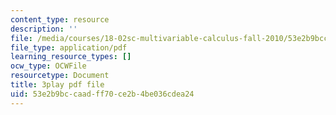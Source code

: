 ```yaml
---
content_type: resource
description: ''
file: /media/courses/18-02sc-multivariable-calculus-fall-2010/53e2b9bccaadff70ce2b4be036cdea24_cbSkFpO2jgQ.pdf
file_type: application/pdf
learning_resource_types: []
ocw_type: OCWFile
resourcetype: Document
title: 3play pdf file
uid: 53e2b9bc-caad-ff70-ce2b-4be036cdea24
---
```

